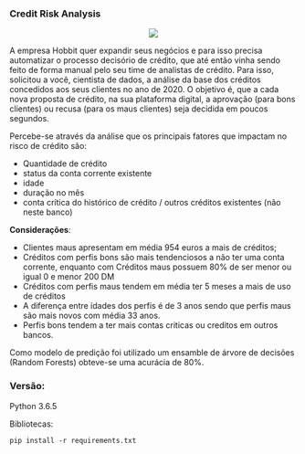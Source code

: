 ### Credit Risk Analysis

<p align="center">
  <img src="https://capital.com/files/imgs/glossary/1200x627x1/8-Credit%20Risk.jpg" />
</p>

A empresa Hobbit quer expandir seus negócios e para isso precisa automatizar o processo decisório de crédito, que até então vinha sendo feito de forma manual pelo seu time de analistas de crédito. Para isso, solicitou a você, cientista de dados, a análise da base dos créditos concedidos aos seus clientes no ano de 2020. O objetivo é, que a cada nova proposta de crédito, na sua plataforma digital, a aprovação (para bons clientes) ou recusa (para os maus clientes) seja decidida em poucos segundos.

Percebe-se através da análise que os principais fatores que impactam no risco de crédito são:

* Quantidade de crédito
* status da conta corrente existente
* idade
* duração no mês
* conta crítica do histórico de crédito / outros créditos existentes (não neste banco) 

**Considerações**:

* Clientes maus apresentam em média 954 euros a mais de créditos;
* Créditos com perfis bons são mais tendenciosos a não ter uma conta corrente, enquanto com Créditos maus possuem 80% de ser menor ou igual 0 e menor 200 DM
* Créditos com perfis maus tendem em média ter 5 meses a mais de uso de créditos
* A diferença entre idades dos perfis é de 3 anos sendo que perfis maus são mais novos com média 33 anos.
* Perfis bons tendem a ter mais contas criticas ou creditos em outros bancos.


Como modelo de predição foi utilizado um ensamble de árvore de decisões (Random Forests) obteve-se uma acurácia de 80%.

### Versão:

Python 3.6.5

Bibliotecas:

```pip install -r requirements.txt ```

